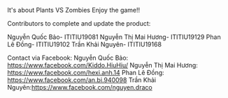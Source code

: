 It's about Plants VS Zombies Enjoy the game!!

Contributors to complete and update the product:

Nguyễn Quốc Bảo- ITITIU19081
Nguyễn Thị Mai Hương- ITITIU19129
Phan Lê Đồng- ITITIU19102
Trần Khải Nguyên- ITITIU19168

Contact via Facebook:
Nguyễn Quốc Bảo: https://www.facebook.com/Kiddo.HiuHiu/
Nguyễn Thị Mai Hương: https://www.facebook.com/hexi.anh.14
Phan Lê Đồng: https://www.facebook.com/an.bi.940098
Trần Khải Nguyên:https://www.facebook.com/nguyen.draco
